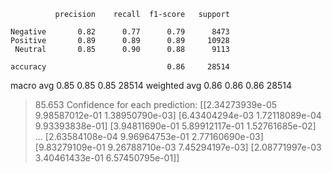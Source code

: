               precision    recall  f1-score   support

    Negative       0.82      0.77      0.79      8473
    Positive       0.89      0.89      0.89     10928
     Neutral       0.85      0.90      0.88      9113

    accuracy                           0.86     28514
   macro avg       0.85      0.85      0.85     28514
weighted avg       0.86      0.86      0.86     28514

> 85.653
Confidence for each prediction: [[2.34273939e-05 9.98587012e-01 1.38950790e-03]
 [6.43404294e-03 1.72118089e-04 9.93393838e-01]
 [3.94811690e-01 5.89912117e-01 1.52761685e-02]
 ...
 [2.63584108e-04 9.96964753e-01 2.77160690e-03]
 [9.83279109e-01 9.26788710e-03 7.45294197e-03]
 [2.08771997e-03 3.40461433e-01 6.57450795e-01]]
